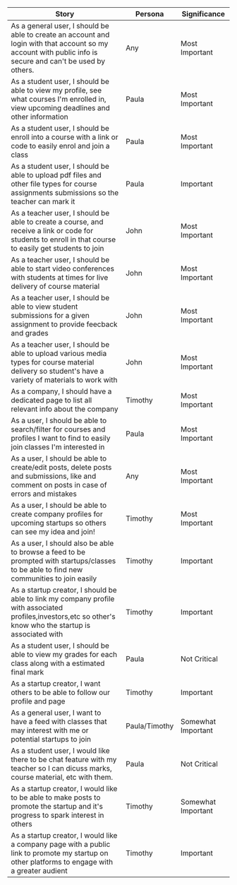| Story | Persona | Significance |
| ----- | ------------ | ------------ |
| As a general user, I should be able to create an account and login with that account so my account with public info is secure and can't be used by others. | Any | Most Important |
| As a student user, I should be able to view my profile, see what courses I'm enrolled in, view upcoming deadlines and other information | Paula | Most Important |
| As a student user, I should be enroll into a course with a link or code to easily enrol and join a class | Paula | Most Important |
| As a student user, I should be able to upload pdf files and other file types for course assignments submissions so the teacher can mark it | Paula | Important |
| As a teacher user, I should be able to create a course, and receive a link or code for students to enroll in that course to easily get students to join | John | Most Important |
| As a teacher user, I should be able to start video conferences with students at times for live delivery of course material | John | Most Important |
| As a teacher user, I should be able to view student submissions for a given assignment to provide feecback and grades | John | Most Important |
| As a teacher user, I should be able to upload various media types for course material delivery so student's have a variety of materials to work with | John | Most Important |
| As a company, I should have a dedicated page to list all relevant info about the company | Timothy | Most Important |
| As a user, I should be able to search/filter for courses and profiles I want to find to easily join classes I'm interested in | Paula | Most Important |
| As a user, I should be able to create/edit posts, delete posts and submissions, like and comment on posts in case of errors and mistakes | Any | Most Important | 
| As a user, I should be able to create company profiles for upcoming startups so others can see my idea and join! | Timothy | Most Important |
| As a user, I should also be able to browse a feed to be prompted with startups/classes to be able to find new communities to join easily | Timothy | Important |
| As a startup creator, I should be able to link my company profile with associated profiles,investors,etc so other's know who the startup is associated with | Timothy | Important |
| As a student user, I should be able to view my grades for each class along with a estimated final mark | Paula | Not Critical |
| As a startup creator, I want others to be able to follow our profile and page | Timothy | Important | 
| As a general user, I want to have a feed with classes that may interest with me or potential startups to join | Paula/Timothy | Somewhat Important |
| As a student user, I would like there to be chat feature with my teacher so I can dicuss marks, course material, etc with them. | Paula | Not Critical |
| As a startup creator, I would like to be able to make posts to promote the startup and it's progress to spark interest in others | Timothy | Somewhat Important | 
| As a startup creator, I would like a company page with a public link to promote my startup on other platforms to engage with a greater audient | Timothy | Important |



